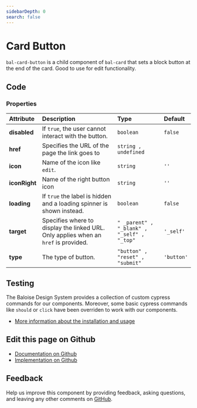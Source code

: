 ```yaml
---
sidebarDepth: 0
search: false
---
```



# Card Button

`bal-card-button` is a child component of `bal-card` that sets a block button at the end of the card. Good to use for edit functionality.




<ClientOnly><docs-component-tabs></docs-component-tabs></ClientOnly>

<!-- docs:child of bal-card -->


## Code



### Properties


| Attribute     | Description                                                                         | Type                                                  | Default               |
| :------------ | :---------------------------------------------------------------------------------- | :---------------------------------------------------- | :-------------------- |
| **disabled**  | If `true`, the user cannot interact with the button.                                | <code>boolean</code>                                  | <code>false</code>    |
| **href**      | Specifies the URL of the page the link goes to                                      | <code>string , undefined</code>                       |                       |
| **icon**      | Name of the icon like `edit`.                                                       | <code>string</code>                                   | <code>''</code>       |
| **iconRight** | Name of the right button icon                                                       | <code>string</code>                                   | <code>''</code>       |
| **loading**   | If `true` the label is hidden and a loading spinner is shown instead.               | <code>boolean</code>                                  | <code>false</code>    |
| **target**    | Specifies where to display the linked URL. Only applies when an `href` is provided. | <code>" _parent" , "_blank" , "_self" , "_top"</code> | <code>'_self'</code>  |
| **type**      | The type of button.                                                                 | <code>"button" , "reset" , "submit"</code>            | <code>'button'</code> |

## Testing

The Baloise Design System provides a collection of custom cypress commands for our components. Moreover, some basic cypress commands like `should` or `click` have been overriden to work with our components.

- [More information about the installation and usage](/components/tooling/testing.html)



## Edit this page on Github

* [Documentation on Github](https://github.com/baloise/design-system/blob/master/docs/src/components/components/bal-card-button.md)
* [Implementation on Github](https://github.com/baloise/design-system/blob/master/packages/components/src/components/bal-card-button)

## Feedback

Help us improve this component by providing feedback, asking questions, and leaving any other comments on [GitHub](https://github.com/baloise/design-system/issues/new).

